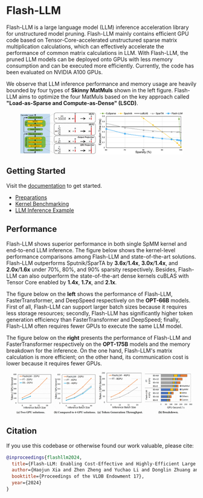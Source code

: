 # Flash-LLM
Flash-LLM is a large language model (LLM) inference acceleration library for unstructured model pruning. Flash-LLM mainly contains efficient GPU code based on Tensor-Core-accelerated unstructured sparse matrix multiplication calculations, which can effectively accelerate the performance of common matrix calculations in LLM. With Flash-LLM, the pruned LLM models can be deployed onto GPUs with less memory consumption and can be executed more efficiently. Currently, the code has been evaluated on NVIDIA A100 GPUs.

We observe that LLM inference performance and memory usage are heavily bounded by four types of **Skinny MatMuls** shown in the left figure. 
Flash-LLM aims to optimize the four MatMuls based on the key approach called **"Load-as-Sparse and Compute-as-Dense" (LSCD)**.

<p align="center">
  <picture>
  <img src="docs/assets/MatMulsInLLMs.png" width="40%">
  </picture>
  <picture>
  <img src="docs/assets/ExistingSpMM.png" width="45%">
  </picture>
</p>

## Getting Started
Visit the [documentation](docs) to get started.
* [Preparations](docs/1_Preparations.md)
* [Kernel Benchmarking](docs/2_KernelBenchmarking.md)
* [LLM Inference Example](docs/3_LLMInferenceExample.md)

## Performance
Flash-LLM shows superior performance in both single SpMM kernel and end-to-end LLM inference.
The figure below shows the kernel-level performance comparisons among Flash-LLM and state-of-the-art solutions.
Flash-LLM outperforms Sputnik/SparTA by **3.6x**/**1.4x**, **3.0x**/**1.4x**, and **2.0x**/**1.6x** under 70%, 80%, and 90% sparsity respectively. 
Besides, Flash-LLM can also outperform the state-of-the-art dense kernels cuBLAS with Tensor Core enabled by **1.4x**, **1.7x**, and **2.1x**.

The figure below on the **left** shows the performance of Flash-LLM, FasterTransformer, and DeepSpeed respectively on the **OPT-66B** models. 
First of all, Flash-LLM can support larger batch sizes because it requires less storage resources; secondly, Flash-LLM has significantly higher token generation efficiency than FasterTransformer and DeepSpeed; finally, Flash-LLM often requires fewer GPUs to execute the same LLM model.

The figure below on the **right** presents the performance of Flash-LLM and FasterTransformer respectively on the **OPT-175B** models and the memory breakdown for the inference.
On the one hand, Flash-LLM's matrix calculation is more efficient; on the other hand, its communication cost is lower because it requires fewer GPUs.

<p align="center">
  <picture>
  <img src="docs/assets/Inference_OPT_66B.png" width="45%">
  </picture>
  <picture>
  <img src="docs/assets/Inference_OPT_175B.png" width="50%">
  </picture>
</p>
 
## Citation
If you use this codebase or otherwise found our work valuable, please cite:
```bibtex
@inproceedings{flashllm2024,
  title={Flash-LLM: Enabling Cost-Effective and Highly-Efficient Large Generative Model Inference with Unstructured Sparsity}, 
  author={Haojun Xia and Zhen Zheng and Yuchao Li and Donglin Zhuang and Zhongzhu Zhou and Xiafei Qiu and Yong Li and Wei Lin and Shuaiwen Leon Song},
  booktitle={Proceedings of the VLDB Endowment 17},
  year={2024}
}
```